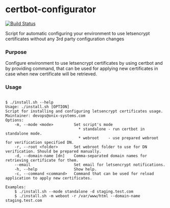 # certbot-configurator
[![Build Status](https://travis-ci.org/Onix-Systems/certbot-configurator.svg?branch=master)](https://travis-ci.org/Onix-Systems/certbot-configurator)

Script for automatic configuring your environment to use letsencrypt certificates without any 3rd party configuration changes
### Purpose

Configure environment to use letsencrypt certificates by using certbot and by providing command,
that can be used for applying new certificates in case when new certificate will be retrieved.

### Usage

```shell

$ ./install.sh --help
Usage: ./install.sh [OPTION]
Script for installing and configuring letsencrypt certificates usage.
Maintainer: devops@onix-systems.com
Options:
    -m, --mode <mode>         Set script's mode
                                * standalone - run certbot in standalone mode.
                                * webroot    - use prepared webroot for verification specified DN.
    -r, --root <folder>       Set webroot folder to use for DN verification. Should be prepared manually.
    -d, --domain-name [dn]    Comma-separated domain names for retrieving certificate for them.
    --email                   Set email for letsencrypt notifications.
    -h, --help                Show help.
    -c, --command <command>   Command that can be used for reload application to apply new certificates.

Examples:
    $ ./install.sh --mode standalone -d staging.test.com
    $ ./install.sh -m weboot -r /var/www/html --domain-name staging.test.com

```
